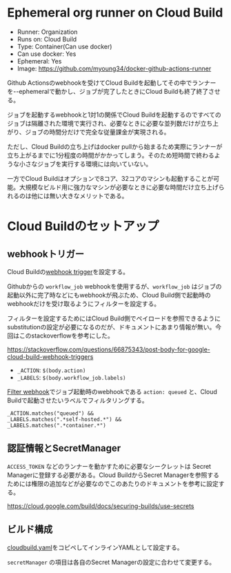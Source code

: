 # Ephemeral org runner on Cloud Build

- Runner: Organization
- Runs on: Cloud Build
- Type: Container(Can use docker)
- Can use docker: Yes
- Ephemeral: Yes
- Image: https://github.com/myoung34/docker-github-actions-runner

Github Actionsのwebhookを受けてCloud Buildを起動してその中でランナーを--ephemeralで動かし、ジョブが完了したときにCloud Buildも終了終了させる。

ジョブを起動するwebhookと1対1の関係でCloud Buildを起動するのですべてのジョブは隔離された環境で実行され、必要なときに必要な並列数だけが立ち上がり、ジョブの時間分だけで完全な従量課金が実現される。

ただし、Cloud Buildの立ち上げはdocker pullから始まるため実際にランナーが立ち上がるまでに1分程度の時間がかかってしまう。そのため短時間で終わるような小さなジョブを実行する環境には向いていない。

一方でCloud Buildはオプションで8コア、32コアのマシンも起動することが可能。大規模なビルド用に強力なマシンが必要なときに必要な時間だけ立ち上げられるのは他には無い大きなメリットである。

# Cloud Buildのセットアップ
## webhookトリガー
Cloud Buildの[webhook trigger](https://cloud.google.com/build/docs/automating-builds/create-webhook-triggers)を設定する。

Githubからの `workflow_job` webhookを使用するが、`workflow_job` はジョブの起動以外に完了時などにもwebhookが飛ぶため、Cloud Build側で起動時のwebhookだけを受け取るようにフィルターを設定する。

フィルターを設定するためにはCloud Build側でペイロードを参照できるようにsubstitutionの設定が必要になるのだが、ドキュメントにあまり情報が無い。今回はこのstackoverflowを参考にした。

https://stackoverflow.com/questions/66875343/post-body-for-google-cloud-build-webhook-triggers

- `_ACTION`: `$(body.action)`
- `_LABELS`: `$(body.workflow_job.labels)`

[Filter webhook](https://cloud.google.com/build/docs/automating-builds/create-webhook-triggers)でジョブ起動時のwebhookである `action: queued` と、Cloud Buildで起動させたいラベルでフィルタリングする。

```
_ACTION.matches("queued") &&
_LABELS.matches(".*self-hosted.*") &&
_LABELS.matches(".*container.*")
```

## 認証情報とSecretManager
`ACCESS_TOKEN` などのランナーを動かすために必要なシークレットは Secret Managerに登録する必要がある。Cloud BuildからSecret Managerを参照するためには権限の追加などが必要なのでこのあたりのドキュメントを参考に設定する。

https://cloud.google.com/build/docs/securing-builds/use-secrets

## ビルド構成
[cloudbuild.yaml](./cloudbuild.yaml)をコピペしてインラインYAMLとして設定する。

`secretManager` の項目は各自のSecret Managerの設定に合わせて変更する。